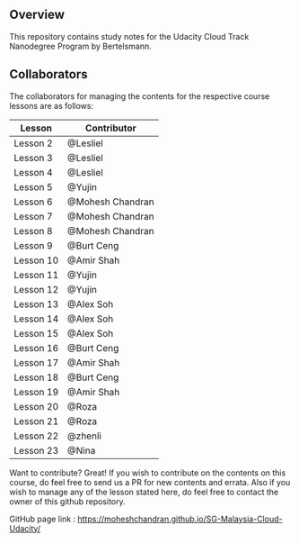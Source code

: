 ## Overview

This repository contains study notes for the Udacity Cloud Track Nanodegree Program by Bertelsmann.   

## Collaborators

The collaborators for managing the contents for the respective course lessons are as follows:

| Lesson | Contributor |
| ------ | ------ |
| Lesson 2 | @Lesliel | Done |
| Lesson 3 | @Lesliel | Done |
| Lesson 4 | @Lesliel | Done |
| Lesson 5 | @Yujin | Done |
| Lesson 6 | @Mohesh Chandran | Done |
| Lesson 7 | @Mohesh Chandran | Done |
| Lesson 8 | @Mohesh Chandran | Done |
| Lesson 9 | @Burt Ceng | Done |
| Lesson 10 | @Amir Shah | Done |
| Lesson 11 | @Yujin  | Done |
| Lesson 12 | @Yujin | Done |
| Lesson 13 | @Alex Soh |
| Lesson 14 | @Alex Soh |
| Lesson 15 | @Alex Soh |
| Lesson 16 | @Burt Ceng | Done |
| Lesson 17 | @Amir Shah | Done |
| Lesson 18 | @Burt Ceng | Done |
| Lesson 19 | @Amir Shah |
| Lesson 20 | @Roza |
| Lesson 21 | @Roza |
| Lesson 22 | @zhenli |
| Lesson 23 | @Nina |

Want to contribute? Great!
If you wish to contribute on the contents on this course, do feel free to send us a PR for new contents and errata. Also if you wish to manage any of the lesson stated here, do feel free to contact the owner of this github repository.

GitHub page link : https://moheshchandran.github.io/SG-Malaysia-Cloud-Udacity/
